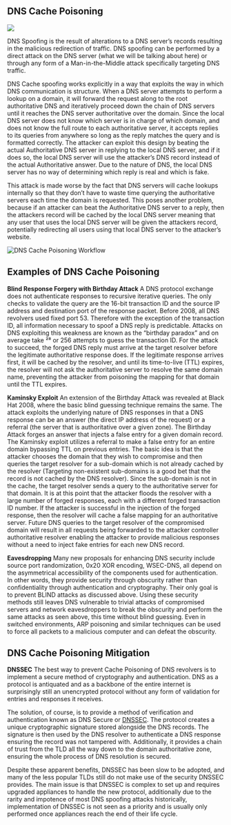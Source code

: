 
## DNS Cache Poisoning

![](https://cdn-images-1.medium.com/max/2000/1*3kt_t9wSc7MP4Gu2rD7_gw.png)

DNS Spoofing is the result of alterations to a DNS server’s records resulting in the malicious redirection of traffic. DNS spoofing can be performed by a direct attack on the DNS server (what we will be talking about here) or through any form of a Man-in-the-Middle attack specifically targeting DNS traffic.

DNS Cache spoofing works explicitly in a way that exploits the way in which DNS communication is structure. When a DNS server attempts to perform a lookup on a domain, it will forward the request along to the root authoritative DNS and iteratively proceed down the chain of DNS servers until it reaches the DNS server authoritative over the domain. Since the local DNS server does not know which server is in charge of which domain, and does not know the full route to each authoritative server, it accepts replies to its queries from anywhere so long as the reply matches the query and is formatted correctly. The attacker can exploit this design by beating the actual Authoritative DNS server in replying to the local DNS server, and if it does so, the local DNS server will use the attacker’s DNS record instead of the actual Authoritative answer. Due to the nature of DNS, the local DNS server has no way of determining which reply is real and which is fake.

This attack is made worse by the fact that DNS servers will cache lookups internally so that they don’t have to waste time querying the authoritative servers each time the domain is requested. This poses another problem, because if an attacker can beat the Authoritative DNS server to a reply, then the attackers record will be cached by the local DNS server meaning that any user that uses the local DNS server will be given the attackers record, potentially redirecting all users using that local DNS server to the attacker’s website.

![DNS Cache Poisoning Workflow](https://cdn-images-1.medium.com/max/2000/1*iBZM5hvnXRvelyJ0E1KRig.png)

## Examples of DNS Cache Poisoning

**Blind Response Forgery with Birthday Attack**
A DNS protocol exchange does not authenticate responses to recursive iterative queries. The only checks to validate the query are the 16-bit transaction ID and the source IP address and destination port of the response packet. Before 2008, all DNS revolvers used fixed port 53. Therefore with the exception of the transaction ID, all information necessary to spoof a DNS reply is predictable. Attacks on DNS exploiting this weakness are known as the “birthday paradox” and on average take ²⁸ or 256 attempts to guess the transaction ID. For the attack to succeed, the forged DNS reply must arrive at the target resolver before the legitimate authoritative response does. If the legitimate response arrives first, it will be cached by the resolver, and until its time-to-live (TTL) expires, the resolver will not ask the authoritative server to resolve the same domain name, preventing the attacker from poisoning the mapping for that domain until the TTL expires.

**Kaminsky Exploit**
An extension of the Birthday Attack was revealed at Black Hat 2008, where the basic blind guessing technique remains the same. The attack exploits the underlying nature of DNS responses in that a DNS response can be an answer (the direct IP address of the request) or a referral (the server that is authoritative over a given zone). The Birthday Attack forges an answer that injects a false entry for a given domain record. The Kaminsky exploit utilizes a referral to make a false entry for an entire domain bypassing TTL on previous entries. The basic idea is that the attacker chooses the domain that they wish to compromise and then queries the target resolver for a sub-domain which is not already cached by the resolver (Targeting non-existent sub-domains is a good bet that the record is not cached by the DNS resolver). Since the sub-domain is not in the cache, the target resolver sends a query to the authoritative server for that domain. It is at this point that the attacker floods the resolver with a large number of forged responses, each with a different forged transaction ID number. If the attacker is successful in the injection of the forged response, then the resolver will cache a false mapping for an authoritative server. Future DNS queries to the target resolver of the compromised domain will result in all requests being forwarded to the attacker controller authoritative resolver enabling the attacker to provide malicious responses without a need to inject fake entries for each new DNS record.

**Eavesdropping**
Many new proposals for enhancing DNS security include source port randomization, 0x20 XOR encoding, WSEC-DNS, all depend on the asymmetrical accessibility of the components used for authentication. In other words, they provide security through obscurity rather than confidentiality through authentication and cryptography. Their only goal is to prevent BLIND attacks as discussed above. Using these security methods still leaves DNS vulnerable to trivial attacks of compromised servers and network eavesdroppers to break the obscurity and perform the same attacks as seen above, this time without blind guessing. Even in switched environments, ARP poisoning and similar techniques can be used to force all packets to a malicious computer and can defeat the obscurity.

## DNS Cache Poisoning Mitigation

**DNSSEC**
The best way to prevent Cache Poisoning of DNS revolvers is to implement a secure method of cryptography and authentication. DNS as a protocol is antiquated and as a backbone of the entire internet is surprisingly still an unencrypted protocol without any form of validation for entries and responses it receives.

The solution, of course, is to provide a method of verification and authentication known as DNS Secure or [DNSSEC](https://medium.com/iocscan/how-dnssec-works-9c652257be0). The protocol creates a unique cryptographic signature stored alongside the DNS records. The signature is then used by the DNS resolver to authenticate a DNS response ensuring the record was not tampered with. Additionally, it provides a chain of trust from the TLD all the way down to the domain authoritative zone, ensuring the whole process of DNS resolution is secured.

Despite these apparent benefits, DNSSEC has been slow to be adopted, and many of the less popular TLDs still do not make use of the security DNSSEC provides. The main issue is that DNSSEC is complex to set up and requires upgraded appliances to handle the new protocol, additionally due to the rarity and impotence of most DNS spoofing attacks historically, implementation of DNSSEC is not seen as a priority and is usually only performed once appliances reach the end of their life cycle.
